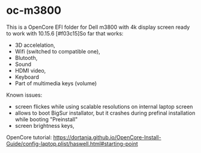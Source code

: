 # oc-m3800

This is a OpenCore EFI folder for Dell m3800 with 4k display screen ready to work with 10.15.6
[#f03c15]So far that works:
+ 3D accelelation,
+ Wifi (switched to compatible one),
+ Blutooth,
+ Sound
+ HDMI video,
+ Keyboard
+ Part of multimedia keys (volume)

Known issues:
- screen flickes while using scalable resolutions on internal laptop screen
- allows to boot BigSur installator, but it crashes during prefinal installation while booting "Preinstall"
- screen brightness keys,
 
 
 OpenCore tutorial:
 https://dortania.github.io/OpenCore-Install-Guide/config-laptop.plist/haswell.html#starting-point
